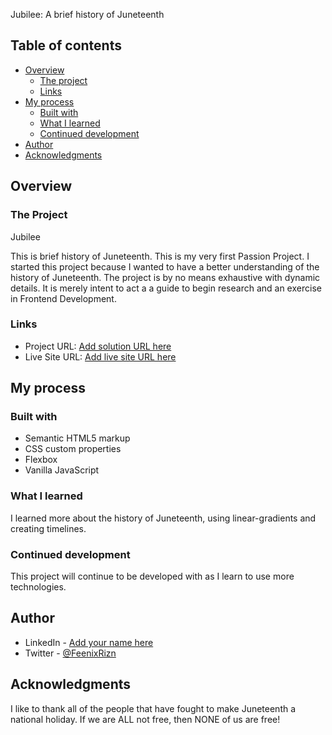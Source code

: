Jubilee: A brief history of Juneteenth

## Table of contents

- [Overview](#overview)
  - [The project](#the-challenge)
  - [Links](#links)
- [My process](#my-process)
  - [Built with](#built-with)
  - [What I learned](#what-i-learned)
  - [Continued development](#continued-development)
- [Author](#author)
- [Acknowledgments](#acknowledgments)

## Overview

### The Project

Jubilee

This is brief history of Juneteenth.  This is my very first Passion Project.  I started this project because I wanted to have a better understanding of the history of Juneteenth.  The project is by no means exhaustive with dynamic details.  It is merely intent to act a a guide to begin research and an exercise in Frontend Development.  



### Links

- Project URL: [Add solution URL here](https://github.com/Pia007/Jubilee)
- Live Site URL: [Add live site URL here](https:////pia007.github.io/Jubilee/)

## My process

### Built with

- Semantic HTML5 markup
- CSS custom properties
- Flexbox
- Vanilla JavaScript


### What I learned

I learned more about the history of Juneteenth, using linear-gradients and creating timelines.


### Continued development

This project will continue to be developed with as I learn to use more technologies.


## Author

- LinkedIn - [Add your name here](https://www.linkedin.com/in/pia-torain-dev)
- Twitter - [@FeenixRizn](https://www.twitter.com/FeenixRizn)

## Acknowledgments

I like to thank all of the people that have fought to make Juneteenth a national holiday. If we are ALL not free, then NONE of us are free!



